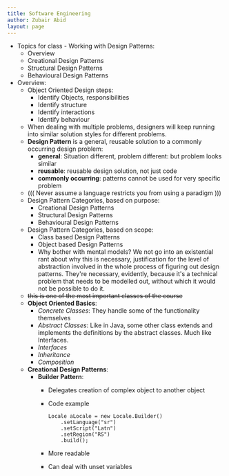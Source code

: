 ```yaml
---
title: Software Engineering 
author: Zubair Abid
layout: page
---
```


- Topics for class - Working with Design Patterns:
    - Overview
    - Creational Design Patterns
    - Structural Design Patterns
    - Behavioural Design Patterns
- Overview:
    - Object Oriented Design steps:
        - Identify Objects, responsibilities
        - Identify structure
        - Identify interactions
        - Identify behaviour
    - When dealing with multiple problems, designers will keep running into similar solution styles for different problems.
    - **Design Pattern** is a general, reusable solution to a commonly occurring design problem:
        - **general**: Situation different, problem different: but problem looks similar
        - **reusable**: reusable design solution, not just code
        - **commonly occurring**: patterns cannot be used for very specific problem
    - ((( Never assume a language restricts you from using a paradigm )))
    - Design Pattern Categories, based on purpose:
        - Creational Design Patterns
        - Structural Design Patterns
        - Behavioural Design Patterns
    - Design Pattern Categories, based on scope:
        - Class based Design Patterns
        - Object based Design Patterns
        - Why bother with mental models? We not go into an existential rant about why this is necessary, justification for the level of abstraction involved in the whole process of figuring out design patterns. They're necessary, evidently, because it's a technical problem that needs to be modelled out, without which it would not be possible to do it.
    - ~~this is one of the most important classes of the course~~
    - **Object Oriented Basics**:
        - *Concrete Classes*: They handle some of the functionality themselves
        - *Abstract Classes*: Like in Java, some other class extends and implements the definitions by the abstract classes. Much like Interfaces.
        - *Interfaces*
        - *Inheritance*
        - *Composition*
    - **Creational Design Patterns**:
        - **Builder Pattern**:
            - Delegates creation of complex object to another object
            - Code example
            
                ```
                Locale aLocale = new Locale.Builder()
                    .setLanguage("sr")
                    .setScript("Latn")
                    .setRegion("RS")
                    .build();
                ```
            - More readable
            - Can deal with unset variables
